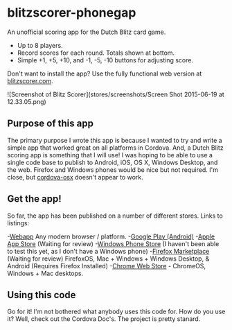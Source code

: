 # blitzscorer-phonegap

An unofficial scoring app for the Dutch Blitz card game.

 - Up to 8 players.
 - Record scores for each round.  Totals shown at bottom.
 - Simple +1, +5, +10, and -1, -5, -10 buttons for adjusting score.

Don't want to install the app? Use the fully functional web version at [blitzscorer.com](http://blitzscorer.com/).

![Screenshot of Blitz Scorer](stores/screenshots/Screen Shot 2015-06-19 at 12.33.05.png)

## Purpose of this app
The primary purpose I wrote this app is because I wanted to try and write a simple app that worked great on all platforms in Cordova.  And, a Dutch Blitz scoring app is something that I will use!  I was hoping to be able to use a single code base to publish to Android, iOS, OS X, Windows Desktop, and the web.  Firefox and Windows phones would be nice but not required.  I'm close, but [cordova-osx](https://github.com/apache/cordova-osx) doesn't appear to work.

## Get the app!
So far, the app has been published on a number of different stores.  Links to listings:

 -[Webapp](http://blitzscorer.com/) Any modern browser / platform.
 -[Google Play (Android)](https://play.google.com/store/apps/details?id=com.blitzscorer)
 -[Apple App Store](https://itunes.apple.com/us/app/blitz-scorer/id1016406103?ls=1&mt=8) (Waiting for review)
 -[Windows Phone Store](https://www.windowsphone.com/en-au/store/app/blitz-scorer/cf4c70eb-63a1-4eea-a98d-de101e57542d) (I haven't been able to test this yet, as I don't have a Windows phone)
 -[Firefox Marketplace](https://marketplace.firefox.com/app/blitzscorer/) (Waiting for review) FirefoxOS, Mac + Windows + Windows Desktop, & Android (Requires Firefox Installed)
 -[Chrome Web Store](https://chrome.google.com/webstore/detail/blitz-scorer/ihdhajnfhcngffceogmhmbmkmhlanmab) - ChromeOS, Windows + Mac desktops.
 
## Using this code
Go for it!  I'm not bothered what anybody uses this code for.  How do you use it?  Well, check out the Cordova Doc's.  The project is pretty stanard.
